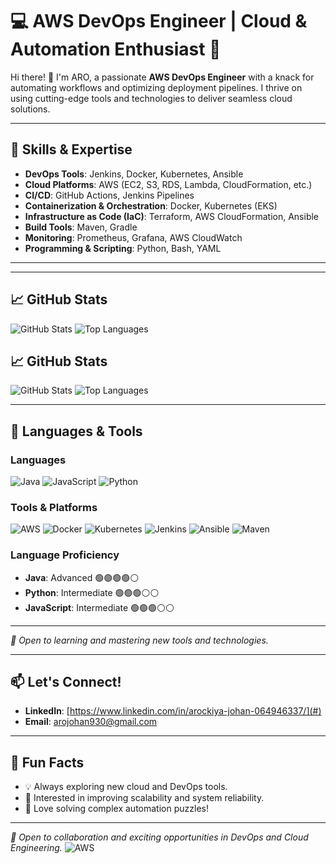 # 💻 AWS DevOps Engineer | Cloud & Automation Enthusiast 🌟

Hi there! 👋 I'm ARO, a passionate **AWS DevOps Engineer** with a knack for automating workflows and optimizing deployment pipelines. I thrive on using cutting-edge tools and technologies to deliver seamless cloud solutions.

---

## 🚀 Skills & Expertise
- **DevOps Tools**: Jenkins, Docker, Kubernetes, Ansible
- **Cloud Platforms**: AWS (EC2, S3, RDS, Lambda, CloudFormation, etc.)
- **CI/CD**: GitHub Actions, Jenkins Pipelines
- **Containerization & Orchestration**: Docker, Kubernetes (EKS)
- **Infrastructure as Code (IaC)**: Terraform, AWS CloudFormation, Ansible
- **Build Tools**: Maven, Gradle
- **Monitoring**: Prometheus, Grafana, AWS CloudWatch
- **Programming & Scripting**: Python, Bash, YAML

---

---

## 📈 GitHub Stats
![GitHub Stats](https://github-readme-stats.vercel.app/api?username=YourGitHubUsername&show_icons=true&theme=radical)
![Top Languages](https://github-readme-stats.vercel.app/api/top-langs/?username=YourGitHubUsername&layout=compact&theme=radical)



## 📈 GitHub Stats

![GitHub Stats](https://github-readme-stats.vercel.app/api?username=YourGitHubUsername&show_icons=true&theme=radical)
![Top Languages](https://github-readme-stats.vercel.app/api/top-langs/?username=YourGitHubUsername&layout=compact&theme=radical)

---

## 🌟 Languages & Tools

### Languages
![Java](https://img.shields.io/badge/Java-ED8B00?style=for-the-badge&logo=java&logoColor=white)
![JavaScript](https://img.shields.io/badge/JavaScript-F7DF1E?style=for-the-badge&logo=javascript&logoColor=black)
![Python](https://img.shields.io/badge/Python-3776AB?style=for-the-badge&logo=python&logoColor=white)

### Tools & Platforms
![AWS](https://img.shields.io/badge/AWS-FF9900?style=for-the-badge&logo=amazonaws&logoColor=white)
![Docker](https://img.shields.io/badge/Docker-2496ED?style=for-the-badge&logo=docker&logoColor=white)
![Kubernetes](https://img.shields.io/badge/Kubernetes-326CE5?style=for-the-badge&logo=kubernetes&logoColor=white)
![Jenkins](https://img.shields.io/badge/Jenkins-D24939?style=for-the-badge&logo=jenkins&logoColor=white)
![Ansible](https://img.shields.io/badge/Ansible-EE0000?style=for-the-badge&logo=ansible&logoColor=white)
![Maven](https://img.shields.io/badge/Maven-C71A36?style=for-the-badge&logo=apachemaven&logoColor=white)

### Language Proficiency
- **Java**: Advanced 🟢🟢🟢🟢⚪
- **Python**: Intermediate 🟢🟢🟢⚪⚪
- **JavaScript**: Intermediate 🟢🟢🟢⚪⚪

---

*🚀 Open to learning and mastering new tools and technologies.*

---

## 📫 Let's Connect!
- **LinkedIn**: [https://www.linkedin.com/in/arockiya-johan-064946337/](#)
- **Email**: arojohan930@gmail.com
---

## 🌱 Fun Facts
- 💡 Always exploring new cloud and DevOps tools.
- 🎯 Interested in improving scalability and system reliability.
- 🧩 Love solving complex automation puzzles!

---

*🚀 Open to collaboration and exciting opportunities in DevOps and Cloud Engineering.*
![AWS](https://img.shields.io/badge/AWS-FF9900?style=for-the-badge&logo=amazonaws&logoColor=white)
